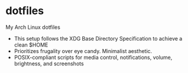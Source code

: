 # dotfiles

My Arch Linux dotfiles

- This setup follows the XDG Base Directory Specification to achieve a clean $HOME
- Prioritizes frugality over eye candy. Minimalist aesthetic.
- POSIX-compliant scripts for media control, notifications, volume, brightness, and screenshots
